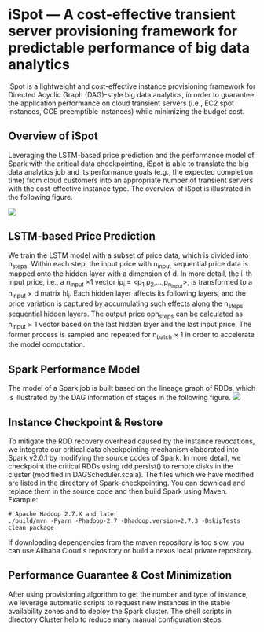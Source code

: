 # iSpot — A cost-effective transient server provisioning framework for predictable performance of big data analytics

iSpot is a lightweight and cost-effective instance provisioning framework for Directed Acyclic Graph (DAG)-style big data analytics, in order to guarantee the application performance on cloud transient servers (i.e., EC2 spot instances, GCE preemptible instances) while minimizing the budget cost. 

## Overview of iSpot
Leveraging the LSTM-based price prediction and the performance model of Spark with the critical data checkpointing, iSpot is able to translate the big data analytics job and its performance goals (e.g., the expected completion time) from cloud customers into an appropriate number of transient servers with the cost-effective instance type. The overview of iSpot is illustrated in the following figure.

![](https://github.com/icloud-ecnu/ispot/blob/master/images/architecture.png) 

## LSTM-based Price Prediction
We train the LSTM model with a subset of price data, which is divided into n<sub>steps</sub>. Within each step, the input price with n<sub>input</sub> sequential price data is mapped onto the hidden layer with a dimension of d. In more detail, the i-th input price, i.e., a n<sub>input</sub> &times;1 vector ip<sub>i</sub> = <p<sub>1</sub>,p<sub>2</sub>,...,p<sub>n<sub>input</sub></sub>>, is transformed to a n<sub>input</sub> &times; d matrix hl<sub>i</sub>. Each hidden layer affects its following layers, and the price variation is captured by accumulating such effects along the n<sub>steps</sub> sequential hidden layers. The output price opn<sub>steps</sub> can be calculated as n<sub>input</sub> &times; 1 vector based on the last hidden layer and the last input price. The former process is sampled and repeated for n<sub>batch</sub> &times; 1 in order to accelerate the model computation.

## Spark Performance Model
The model of a Spark job is built based on the lineage graph of RDDs, which is illustrated by the DAG information of stages in the following figure.
![](https://github.com/icloud-ecnu/ispot/blob/master/images/DAG.png) 

## Instance Checkpoint & Restore
To mitigate the RDD recovery overhead caused by the instance revocations, we integrate
our critical data checkpointing mechanism elaborated into Spark v2.0.1 by modifying the source codes of Spark. In more detail, we checkpoint the critical RDDs using rdd.persist() to remote disks in the cluster (modified in DAGScheduler.scala). The files which we have modified are listed in the directory of Spark-checkpointing. You can download and replace them in the source code and then build Spark using Maven. Example:

```
# Apache Hadoop 2.7.X and later
./build/mvn -Pyarn -Phadoop-2.7 -Dhadoop.version=2.7.3 -DskipTests clean package
```
If downloading dependencies from the maven repository is too slow, you can use Alibaba Cloud's repository or build a nexus local private repository.

## Performance Guarantee & Cost Minimization
After using provisioning algorithm to get the number and type of instance, we leverage automatic scripts to request new instances in the stable availability zones and to deploy the Spark cluster. The shell scripts in directory Cluster help to reduce many manual configuration steps.


